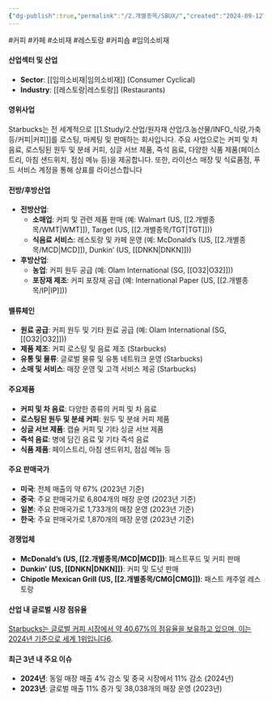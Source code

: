 ```yaml
---
{"dg-publish":true,"permalink":"/2.개별종목/SBUX/","created":"2024-09-12T09:21:21.276+09:00","updated":"2025-06-03T20:06:01.105+09:00"}
---
```


#커피 #카페 #소비재 #레스토랑 #커피숍 #임의소비재

#### 산업섹터 및 산업

- **Sector**: [[임의소비재\|임의소비재]] (Consumer Cyclical)
- **Industry**: [[레스토랑\|레스토랑]] (Restaurants)

#### 영위사업

Starbucks는 전 세계적으로 [[1.Study/2.산업/원자재 산업/3.농산물/INFO_식량,가축 등/커피\|커피]]를 로스팅, 마케팅 및 판매하는 회사입니다. 주요 사업으로는 커피 및 차 음료, 로스팅된 원두 및 분쇄 커피, 싱글 서브 제품, 즉석 음료, 다양한 식품 제품(페이스트리, 아침 샌드위치, 점심 메뉴 등)을 제공합니다. 또한, 라이선스 매장 및 식료품점, 푸드 서비스 계정을 통해 상표를 라이선스합니다

#### 전방/후방산업

- **전방산업**:
    - **소매업**: 커피 및 관련 제품 판매 (예: Walmart (US, [[2.개별종목/WMT\|WMT]]), Target (US, [[2.개별종목/TGT\|TGT]]))
    - **식음료 서비스**: 레스토랑 및 카페 운영 (예: McDonald’s (US, [[2.개별종목/MCD\|MCD]]), Dunkin’ (US, [[DNKN\|DNKN]]))
- **후방산업**:
    - **농업**: 커피 원두 공급 (예: Olam International (SG, [[O32\|O32]]))
    - **포장재 제조**: 커피 포장재 공급 (예: International Paper (US, [[2.개별종목/IP\|IP]]))

#### 밸류체인

- **원료 공급**: 커피 원두 및 기타 원료 공급 (예: Olam International (SG, [[O32\|O32]]))
- **제품 제조**: 커피 로스팅 및 음료 제조 (Starbucks)
- **유통 및 물류**: 글로벌 물류 및 유통 네트워크 운영 (Starbucks)
- **소매 및 서비스**: 매장 운영 및 고객 서비스 제공 (Starbucks)

#### 주요제품

- **커피 및 차 음료**: 다양한 종류의 커피 및 차 음료
- **로스팅된 원두 및 분쇄 커피**: 원두 및 분쇄 커피 제품
- **싱글 서브 제품**: 캡슐 커피 및 기타 싱글 서브 제품
- **즉석 음료**: 병에 담긴 음료 및 기타 즉석 음료
- **식품 제품**: 페이스트리, 아침 샌드위치, 점심 메뉴 등

#### 주요 판매국가

- **미국**: 전체 매출의 약 67% (2023년 기준)
- **중국**: 주요 판매국가로 6,804개의 매장 운영 (2023년 기준)
- **일본**: 주요 판매국가로 1,733개의 매장 운영 (2023년 기준)
- **한국**: 주요 판매국가로 1,870개의 매장 운영 (2023년 기준)

#### 경쟁업체

- **McDonald’s (US, [[2.개별종목/MCD\|MCD]])**: 패스트푸드 및 커피 판매
- **Dunkin’ (US, [[DNKN\|DNKN]])**: 커피 및 도넛 판매
- **Chipotle Mexican Grill (US, [[2.개별종목/CMG\|CMG]])**: 패스트 캐주얼 레스토랑

#### 산업 내 글로벌 시장 점유율

[Starbucks는 글로벌 커피 시장에서 약 40.67%의 점유율을 보유하고 있으며, 이는 2024년 기준으로 세계 1위입니다](https://csimarket.com/stocks/competitionSEG2.php?code=SBUX)[6](https://csimarket.com/stocks/competitionSEG2.php?code=SBUX).

#### 최근 3년 내 주요 이슈

- **2024년**: 동일 매장 매출 4% 감소 및 중국 시장에서 11% 감소 (2024년)
- **2023년**: 글로벌 매출 11% 증가 및 38,038개의 매장 운영 (2023년)